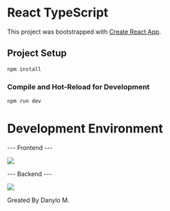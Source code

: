 # React TypeScript

This project was bootstrapped with [Create React App](https://github.com/facebook/create-react-app).

## Project Setup

```sh
npm install
```

### Compile and Hot-Reload for Development

```sh
npm run dev
```

# Development Environment

--- Frontend ---

<p align="left">
  <a href="https://skillicons.dev">
    <img src="https://skillicons.dev/icons?i=react,ts,js,redux,tailwind" />
  </a>
</p>

--- Backend ---

<p align="left">
  <a href="https://skillicons.dev">
    <img src="https://skillicons.dev/icons?i=express,mongo" />
  </a>
</p>

Greated By Danylo M.

